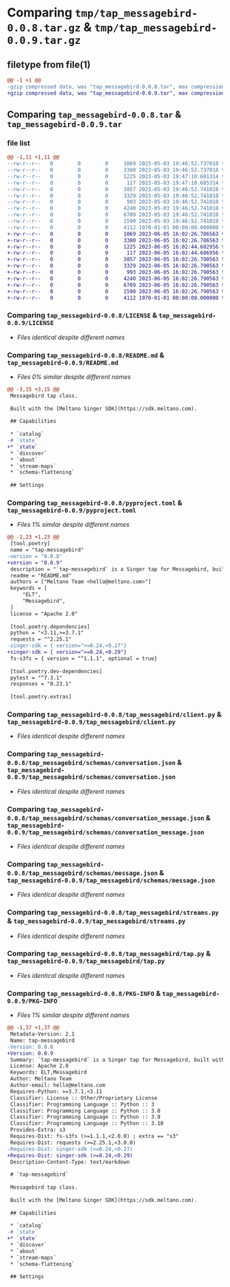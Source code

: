 # Comparing `tmp/tap_messagebird-0.0.8.tar.gz` & `tmp/tap_messagebird-0.0.9.tar.gz`

## filetype from file(1)

```diff
@@ -1 +1 @@
-gzip compressed data, was "tap_messagebird-0.0.8.tar", max compression
+gzip compressed data, was "tap_messagebird-0.0.9.tar", max compression
```

## Comparing `tap_messagebird-0.0.8.tar` & `tap_messagebird-0.0.9.tar`

### file list

```diff
@@ -1,11 +1,11 @@
--rw-r--r--   0        0        0     1069 2023-05-03 19:46:52.737018 tap_messagebird-0.0.8/LICENSE
--rw-r--r--   0        0        0     3380 2023-05-03 19:46:52.737018 tap_messagebird-0.0.8/README.md
--rw-r--r--   0        0        0     1225 2023-05-03 19:47:10.681314 tap_messagebird-0.0.8/pyproject.toml
--rw-r--r--   0        0        0      117 2023-05-03 19:47:10.685314 tap_messagebird-0.0.8/tap_messagebird/__init__.py
--rw-r--r--   0        0        0     3857 2023-05-03 19:46:52.741018 tap_messagebird-0.0.8/tap_messagebird/client.py
--rw-r--r--   0        0        0     3329 2023-05-03 19:46:52.741018 tap_messagebird-0.0.8/tap_messagebird/schemas/conversation.json
--rw-r--r--   0        0        0      993 2023-05-03 19:46:52.741018 tap_messagebird-0.0.8/tap_messagebird/schemas/conversation_message.json
--rw-r--r--   0        0        0     4240 2023-05-03 19:46:52.741018 tap_messagebird-0.0.8/tap_messagebird/schemas/message.json
--rw-r--r--   0        0        0     6789 2023-05-03 19:46:52.741018 tap_messagebird-0.0.8/tap_messagebird/streams.py
--rw-r--r--   0        0        0     1590 2023-05-03 19:46:52.741018 tap_messagebird-0.0.8/tap_messagebird/tap.py
--rw-r--r--   0        0        0     4112 1970-01-01 00:00:00.000000 tap_messagebird-0.0.8/PKG-INFO
+-rw-r--r--   0        0        0     1069 2023-06-05 16:02:26.786563 tap_messagebird-0.0.9/LICENSE
+-rw-r--r--   0        0        0     3380 2023-06-05 16:02:26.786563 tap_messagebird-0.0.9/README.md
+-rw-r--r--   0        0        0     1225 2023-06-05 16:02:44.602956 tap_messagebird-0.0.9/pyproject.toml
+-rw-r--r--   0        0        0      117 2023-06-05 16:02:44.606956 tap_messagebird-0.0.9/tap_messagebird/__init__.py
+-rw-r--r--   0        0        0     3857 2023-06-05 16:02:26.790563 tap_messagebird-0.0.9/tap_messagebird/client.py
+-rw-r--r--   0        0        0     3329 2023-06-05 16:02:26.790563 tap_messagebird-0.0.9/tap_messagebird/schemas/conversation.json
+-rw-r--r--   0        0        0      993 2023-06-05 16:02:26.790563 tap_messagebird-0.0.9/tap_messagebird/schemas/conversation_message.json
+-rw-r--r--   0        0        0     4240 2023-06-05 16:02:26.790563 tap_messagebird-0.0.9/tap_messagebird/schemas/message.json
+-rw-r--r--   0        0        0     6789 2023-06-05 16:02:26.790563 tap_messagebird-0.0.9/tap_messagebird/streams.py
+-rw-r--r--   0        0        0     1590 2023-06-05 16:02:26.790563 tap_messagebird-0.0.9/tap_messagebird/tap.py
+-rw-r--r--   0        0        0     4112 1970-01-01 00:00:00.000000 tap_messagebird-0.0.9/PKG-INFO
```

### Comparing `tap_messagebird-0.0.8/LICENSE` & `tap_messagebird-0.0.9/LICENSE`

 * *Files identical despite different names*

### Comparing `tap_messagebird-0.0.8/README.md` & `tap_messagebird-0.0.9/README.md`

 * *Files 0% similar despite different names*

```diff
@@ -3,15 +3,15 @@
 Messagebird tap class.
 
 Built with the [Meltano Singer SDK](https://sdk.meltano.com).
 
 ## Capabilities
 
 * `catalog`
-# `state`
+* `state`
 * `discover`
 * `about`
 * `stream-maps`
 * `schema-flattening`
 
 ## Settings
```

### Comparing `tap_messagebird-0.0.8/pyproject.toml` & `tap_messagebird-0.0.9/pyproject.toml`

 * *Files 1% similar despite different names*

```diff
@@ -1,23 +1,23 @@
 [tool.poetry]
 name = "tap-messagebird"
-version = "0.0.8"
+version = "0.0.9"
 description = "`tap-messagebird` is a Singer tap for Messagebird, built with the Meltano Singer SDK."
 readme = "README.md"
 authors = ["Meltano Team <hello@meltano.com>"]
 keywords = [
     "ELT",
     "Messagebird",
 ]
 license = "Apache 2.0"
 
 [tool.poetry.dependencies]
 python = "<3.11,>=3.7.1"
 requests = "^2.25.1"
-singer-sdk = { version=">=0.24,<0.27"}
+singer-sdk = { version=">=0.24,<0.29"}
 fs-s3fs = { version = "^1.1.1", optional = true}
 
 [tool.poetry.dev-dependencies]
 pytest = "^7.3.1"
 responses = "0.23.1"
 
 [tool.poetry.extras]
```

### Comparing `tap_messagebird-0.0.8/tap_messagebird/client.py` & `tap_messagebird-0.0.9/tap_messagebird/client.py`

 * *Files identical despite different names*

### Comparing `tap_messagebird-0.0.8/tap_messagebird/schemas/conversation.json` & `tap_messagebird-0.0.9/tap_messagebird/schemas/conversation.json`

 * *Files identical despite different names*

### Comparing `tap_messagebird-0.0.8/tap_messagebird/schemas/conversation_message.json` & `tap_messagebird-0.0.9/tap_messagebird/schemas/conversation_message.json`

 * *Files identical despite different names*

### Comparing `tap_messagebird-0.0.8/tap_messagebird/schemas/message.json` & `tap_messagebird-0.0.9/tap_messagebird/schemas/message.json`

 * *Files identical despite different names*

### Comparing `tap_messagebird-0.0.8/tap_messagebird/streams.py` & `tap_messagebird-0.0.9/tap_messagebird/streams.py`

 * *Files identical despite different names*

### Comparing `tap_messagebird-0.0.8/tap_messagebird/tap.py` & `tap_messagebird-0.0.9/tap_messagebird/tap.py`

 * *Files identical despite different names*

### Comparing `tap_messagebird-0.0.8/PKG-INFO` & `tap_messagebird-0.0.9/PKG-INFO`

 * *Files 1% similar despite different names*

```diff
@@ -1,37 +1,37 @@
 Metadata-Version: 2.1
 Name: tap-messagebird
-Version: 0.0.8
+Version: 0.0.9
 Summary: `tap-messagebird` is a Singer tap for Messagebird, built with the Meltano Singer SDK.
 License: Apache 2.0
 Keywords: ELT,Messagebird
 Author: Meltano Team
 Author-email: hello@meltano.com
 Requires-Python: >=3.7.1,<3.11
 Classifier: License :: Other/Proprietary License
 Classifier: Programming Language :: Python :: 3
 Classifier: Programming Language :: Python :: 3.8
 Classifier: Programming Language :: Python :: 3.9
 Classifier: Programming Language :: Python :: 3.10
 Provides-Extra: s3
 Requires-Dist: fs-s3fs (>=1.1.1,<2.0.0) ; extra == "s3"
 Requires-Dist: requests (>=2.25.1,<3.0.0)
-Requires-Dist: singer-sdk (>=0.24,<0.27)
+Requires-Dist: singer-sdk (>=0.24,<0.29)
 Description-Content-Type: text/markdown
 
 # `tap-messagebird`
 
 Messagebird tap class.
 
 Built with the [Meltano Singer SDK](https://sdk.meltano.com).
 
 ## Capabilities
 
 * `catalog`
-# `state`
+* `state`
 * `discover`
 * `about`
 * `stream-maps`
 * `schema-flattening`
 
 ## Settings
```

